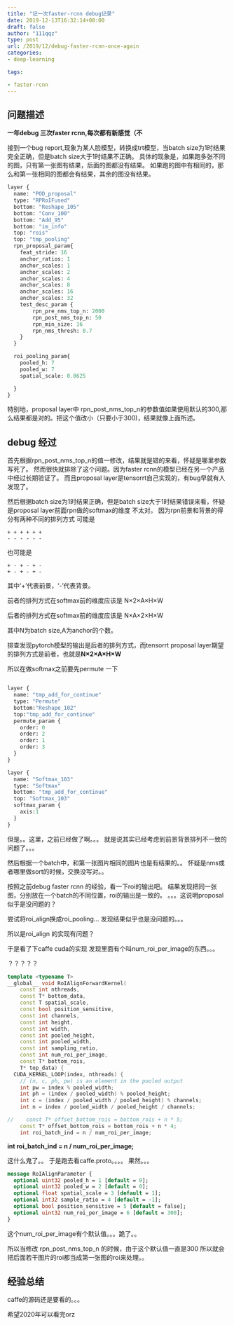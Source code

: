 ```yaml
---
title: "记一次faster-rcnn debug记录"
date: 2019-12-13T16:32:14+08:00
draft: false
author: "111qqz"
type: post
url: /2019/12/debug-faster-rcnn-once-again
categories:
- deep-learning

tags:

- faster-rcnn
---
```


## 问题描述
**一年debug 三次faster rcnn,每次都有新感觉（不**

接到一个bug report,现象为某人脸模型，转换成trt模型，当batch size为1时结果完全正确，但是batch size大于1时结果不正确。
具体的现象是，如果跑多张不同的图，只有第一张图有结果，后面的图都没有结果。
如果跑的图中有相同的，那么和第一张相同的图都会有结果，其余的图没有结果。

``` protobuf
layer {
  name: "POD_proposal"
  type: "RPRoIFused"
  bottom: "Reshape_105"
  bottom: "Conv_100"
  bottom: "Add_95"
  bottom: "im_info"
  top: "rois"
  top: "tmp_pooling"
  rpn_proposal_param{
    feat_stride: 16
    anchor_ratios: 1
    anchor_scales: 1
    anchor_scales: 2
    anchor_scales: 4
    anchor_scales: 8
    anchor_scales: 16
    anchor_scales: 32
    test_desc_param {
        rpn_pre_nms_top_n: 2000
        rpn_post_nms_top_n: 50
        rpn_min_size: 16
        rpn_nms_thresh: 0.7
    }
  }

  roi_pooling_param{
    pooled_h: 7
    pooled_w: 7
    spatial_scale: 0.0625

  }
}


```

特别地，proposal layer中 rpn_post_nms_top_n的参数值如果使用默认的300,那么结果都是对的。把这个值改小（只要小于300)，结果就像上面所述。




## debug 经过

首先根据rpn_post_nms_top_n的值一修改，结果就是错的来看，怀疑是哪里参数写死了。
然而很快就排除了这个问题。因为faster rcnn的模型已经在另一个产品中经过长期验证了。
而且proposal layer是tensorrt自己实现的，有bug早就有人发现了。

然后根据batch size为1时结果正确，但是batch size大于1时结果错误来看，怀疑是proposal layer前面rpn做的softmax的维度 不太对。
因为rpn前景和背景的得分有两种不同的排列方式
可能是 
```
+ + + + + +
- - - - - -
```
也可能是
```
+ - + - + -
+ - + - + -
```

其中‘+’代表前景，‘-’代表背景。

前者的排列方式在softmax前的维度应该是  N×2×A×H×W

后者的排列方式在softmax前的维度应该是  N×A×2×H×W

其中N为batch size,A为anchor的个数。


排查发现pytorch模型的输出是后者的排列方式，而tensorrt proposal layer期望的排列方式是前者，也就是**N×2×A×H×W**


所以在做softmax之前要先permute 一下

```protobuf

layer {
  name: "tmp_add_for_continue"
  type: "Permute"
  bottom:"Reshape_102"
  top:"tmp_add_for_continue"
  permute_param {
    order: 0
    order: 2
    order: 1
    order: 3
  }
}

layer {
  name: "Softmax_103"
  type: "Softmax"
  bottom: "tmp_add_for_continue"
  top: "Softmax_103"
  softmax_param {
    axis:1
  }
}

```

但是。。这里，之前已经做了啊。。。
就是说其实已经考虑到前景背景排列不一致的问题了。。。

然后根据一个batch中，和第一张图片相同的图片也是有结果的。。
怀疑是nms或者哪里做sort的时候，交换没写对。。

按照之前debug faster rcnn 的经验，看一下roi的输出吧。
结果发现把同一张图，分别放在一个batch的不同位置，roi的输出是一致的。
。。。这说明proposal 似乎是没问题的？

尝试将roi_align换成roi_pooling... 发现结果似乎也是没问题的。。。

所以是roi_align 的实现有问题？

于是看了下caffe cuda的实现
发现里面有个叫num_roi_per_image的东西。。。

？？？？？


```c++
template <typename T>
__global__ void RoIAlignForwardKernel(
    const int nthreads,
    const T* bottom_data,
    const T spatial_scale,
    const bool position_sensitive,
    const int channels,
    const int height,
    const int width,
    const int pooled_height,
    const int pooled_width,
    const int sampling_ratio,
    const int num_roi_per_image,
    const T* bottom_rois,
    T* top_data) {
  CUDA_KERNEL_LOOP(index, nthreads) {
    // (n, c, ph, pw) is an element in the pooled output
    int pw = index % pooled_width;
    int ph = (index / pooled_width) % pooled_height;
    int c = (index / pooled_width / pooled_height) % channels;
    int n = index / pooled_width / pooled_height / channels;

//    const T* offset_bottom_rois = bottom_rois + n * 5;
    const T* offset_bottom_rois = bottom_rois + n * 4;
    int roi_batch_ind = n / num_roi_per_image;
```

**int roi_batch_ind = n / num_roi_per_image;**

这什么鬼了。。
于是跑去看caffe.proto。。。。
果然。。。

```protobuf
message RoIAlignParameter {
  optional uint32 pooled_h = 1 [default = 0];
  optional uint32 pooled_w = 2 [default = 0];
  optional float spatial_scale = 3 [default = 1];
  optional int32 sample_ratio = 4 [default = -1];
  optional bool position_sensitive = 5 [default = false];
  optional uint32 num_roi_per_image = 6 [default = 300];
}
```

这个num_roi_per_image有个默认值。。。跪了。。

所以当修改 rpn_post_nms_top_n 的时候，由于这个默认值一直是300
所以就会把后面若干图片的roi都当成第一张图的roi来处理。。


## 经验总结

caffe的源码还是要看的。。。


希望2020年可以看完orz






